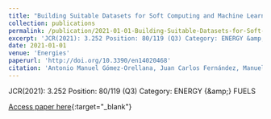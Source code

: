 ```yaml
---
title: "Building Suitable Datasets for Soft Computing and Machine Learning Techniques from Meteorological Data Integration: A Case Study for Predicting Significant Wave Height and Energy Flux"
collection: publications
permalink: /publication/2021-01-01-Building-Suitable-Datasets-for-Soft-Computing-and-Machine-Learning-Techniques-from-Meteorological-Da
excerpt: 'JCR(2021): 3.252 Position: 80/119 (Q3) Category: ENERGY &amp; FUELS'
date: 2021-01-01
venue: 'Energies'
paperurl: 'http://doi.org/10.3390/en14020468'
citation: 'Antonio Manuel Gómez-Orellana, Juan Carlos Fernández, Manuel Dorado-Moreno, <strong>Pedro Antonio Gutiérrez</strong>, César Hervás-Martínez, &quot;Building Suitable Datasets for Soft Computing and Machine Learning Techniques from Meteorological Data Integration: A Case Study for Predicting Significant Wave Height and Energy Flux.&quot; Energies, Vol. 14(2), 2021, pp.468.'
---
```

JCR(2021): 3.252 Position: 80/119 (Q3) Category: ENERGY {\&amp;} FUELS

[Access paper here](http://doi.org/10.3390/en14020468){:target="_blank"}
